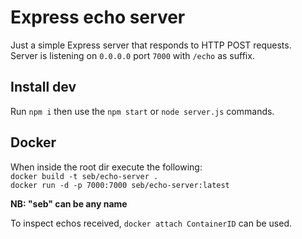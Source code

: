 # Express echo server

Just a simple Express server that responds to HTTP POST requests.  
Server is listening on `0.0.0.0` port `7000` with `/echo` as suffix.

## Install dev

Run `npm i` then use the `npm start` or `node server.js` commands.

## Docker
When inside the root dir execute the following:  
`docker build -t seb/echo-server .`  
`docker run -d -p 7000:7000 seb/echo-server:latest`

**NB: "seb" can be any name**

To inspect echos received, `docker attach ContainerID` can be used.